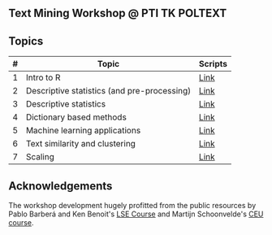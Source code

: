## Text Mining Workshop @ PTI TK POLTEXT 

## Topics

| **#** | **Topic** | **Scripts** |
| --- | ----------------------------------------------- | --- |
|  1  | Intro to R | [Link](https://poltextlab.github.io/text_mining_workshop/01_r_intro/01_r_intro.html) |
|  2  | Descriptive statistics (and pre-processing)  | [Link](https://poltextlab.github.io/text_mining_workshop/02_descriptives_i/02_descriptives_i.html) |
|  3  |Descriptive statistics |[Link](https://poltextlab.github.io/text_mining_workshop/03_descriptives_ii/03_descriptives_ii.html) |
|  4  | Dictionary based methods    | [Link](https://poltextlab.github.io/text_mining_workshop/04_dictionary/04_dictionary.html) |
|  5  |  Machine learning applications | [Link](https://poltextlab.github.io/text_mining_workshop/05_supervised_ml/05_supervised_ml.html) |
|  6  |  Text similarity and clustering | [Link](https://poltextlab.github.io/text_mining_workshop/06_clustering/06_clustering.html) |
|  7  | Scaling | [Link](https://poltextlab.github.io/text_mining_workshop/07_scaling/07_scaling.html) |




## Acknowledgements
The workshop development hugely profitted from the public resources by Pablo Barberá and Ken Benoit's [LSE Course](https://lse-my459.github.io) and Martijn Schoonvelde's [CEU course](https://github.com/hjmschoonvelde/CEU_ATA_2019).
